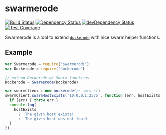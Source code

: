 # swarmerode

[![Build Status](https://img.shields.io/travis/Runnable/swarmerode/master.svg?style=flat-square)](https://travis-ci.org/Runnable/swarmerode)
[![Dependency Status](https://img.shields.io/david/Runnable/swarmerode.svg?style=flat-square)](https://david-dm.org/Runnable/swarmerode)
[![devDependency Status](https://img.shields.io/david/dev/Runnable/swarmerode.svg?style=flat-square)](https://david-dm.org/Runnable/swarmerode#info=devDependencies)
[![Test Coverage](https://img.shields.io/coveralls/Runnable/swarmerode.svg?style=flat-square)](https://coveralls.io/github/Runnable/swarmerode)

Swarmerode is a tool to extend [`dockerode`](https://www.npmjs.com/package/dockerode) with nice swarm helper functions.

## Example

```javascript
var Swarmerode = require('swarmerode')
var Dockerode = require('dockerode')

// extend Dockerode w/ Swarm functions.
Dockerode = Swarmerode(Dockerode)

var swarmClient = new Dockerode(/* opts */)
swarmClient.swarmHostExists('10.0.0.1:2375', function (err, hostExists) {
  if (err) { throw err }
  console.log(
    hostExists
      ? 'The given host exists!'
      : 'The given host was not found.'
  )
})
```

